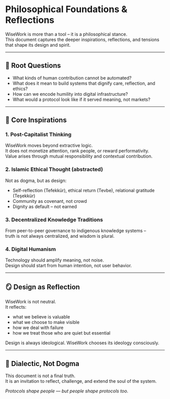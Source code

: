 
# Philosophical Foundations & Reflections

WiseWork is more than a tool – it is a philosophical stance.  
This document captures the deeper inspirations, reflections, and tensions that shape its design and spirit.

---

## 🌌 Root Questions

- What kinds of human contribution cannot be automated?
- What does it mean to build systems that dignify care, reflection, and ethics?
- How can we encode humility into digital infrastructure?
- What would a protocol look like if it served meaning, not markets?

---

## 🧠 Core Inspirations

### 1. **Post-Capitalist Thinking**
WiseWork moves beyond extractive logic.  
It does not monetize attention, rank people, or reward performativity.  
Value arises through mutual responsibility and contextual contribution.

### 2. **Islamic Ethical Thought (abstracted)**
Not as dogma, but as design:  
- Self-reflection (Tefekkür), ethical return (Tevbe), relational gratitude (Teşekkür)
- Community as covenant, not crowd
- Dignity as default – not earned

### 3. **Decentralized Knowledge Traditions**
From peer-to-peer governance to indigenous knowledge systems –  
truth is not always centralized, and wisdom is plural.

### 4. **Digital Humanism**
Technology should amplify meaning, not noise.  
Design should start from human intention, not user behavior.

---

## 🪞 Design as Reflection

WiseWork is not neutral.  
It reflects:

- what we believe is valuable  
- what we choose to make visible  
- how we deal with failure  
- how we treat those who are quiet but essential  

Design is always ideological. WiseWork chooses its ideology consciously.

---

## 🔁 Dialectic, Not Dogma

This document is not a final truth.  
It is an invitation to reflect, challenge, and extend the soul of the system.

*Protocols shape people — but people shape protocols too.*
